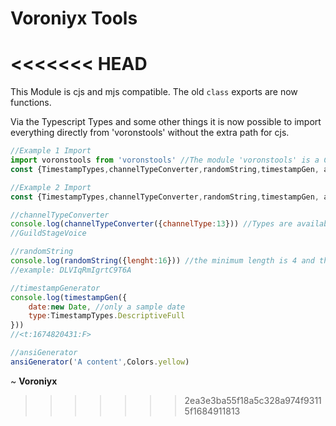# Voroniyx Tools
<<<<<<< HEAD
=======

This Module is cjs and mjs compatible.
The old `class` exports are now functions.

Via the Typescript Types and some other things it is now possible to import everything directly from 'voronstools' without the extra path for cjs.
```js
//Example 1 Import
import voronstools from 'voronstools' //The module 'voronstools' is a CommonJS module that may not support all module.exports as named exports.
const {TimestampTypes,channelTypeConverter,randomString,timestampGen, ansiGenerator, Colors} = voronstools

//Example 2 Import
const {TimestampTypes,channelTypeConverter,randomString,timestampGen, ansiGenerator, Colors} = require('voronstools')

//channelTypeConverter
console.log(channelTypeConverter({channelType:13})) //Types are available via Intellisense 
//GuildStageVoice

//randomString
console.log(randomString({lenght:16})) //the minimum length is 4 and the maximum length is 46
//example: DLVIqRmIgrtC9T6A

//timestampGenerator
console.log(timestampGen({
    date:new Date, //only a sample date
    type:TimestampTypes.DescriptiveFull 
}))
//<t:1674820431:F>

//ansiGenerator
ansiGenerator('A content',Colors.yellow)
```

~ **Voroniyx**
>>>>>>> 2ea3e3ba55f18a5c328a974f93115f1684911813
